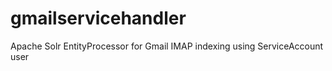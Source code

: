 gmailservicehandler
===================

Apache Solr EntityProcessor for Gmail IMAP indexing using ServiceAccount user
